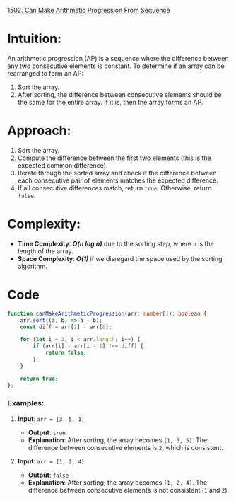 [1502. Can Make Arithmetic Progression From Sequence](https://leetcode.com/problems/can-make-arithmetic-progression-from-sequence/)

# Intuition:
An arithmetic progression (AP) is a sequence where the difference between any two consecutive elements is constant. To determine if an array can be rearranged to form an AP:
1. Sort the array.
2. After sorting, the difference between consecutive elements should be the same for the entire array. If it is, then the array forms an AP.

# Approach:
1. Sort the array.
2. Compute the difference between the first two elements (this is the expected common difference).
3. Iterate through the sorted array and check if the difference between each consecutive pair of elements matches the expected difference.
4. If all consecutive differences match, return `true`. Otherwise, return `false`.

# Complexity:
- **Time Complexity**: ***O(n log n)*** due to the sorting step, where `n` is the length of the array.
- **Space Complexity**: ***O(1)*** if we disregard the space used by the sorting algorithm.

# Code

```typescript
function canMakeArithmeticProgression(arr: number[]): boolean {
    arr.sort((a, b) => a - b);
    const diff = arr[1] - arr[0];

    for (let i = 2; i < arr.length; i++) {
        if (arr[i] - arr[i - 1] !== diff) {
            return false;
        }
    }

    return true;
};

```

### Examples:

1. **Input**: `arr = [3, 5, 1]`
   - **Output**: `true`
   - **Explanation**: After sorting, the array becomes `[1, 3, 5]`. The difference between consecutive elements is `2`, which is consistent.

2. **Input**: `arr = [1, 2, 4]`
   - **Output**: `false`
   - **Explanation**: After sorting, the array becomes `[1, 2, 4]`. The difference between consecutive elements is not consistent (`1` and `2`).